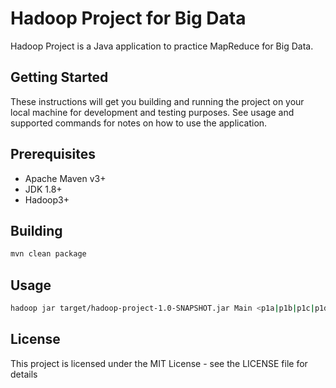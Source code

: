 # Hadoop Project for Big Data

Hadoop Project is a Java application to practice MapReduce for Big Data.

## Getting Started

These instructions will get you building and running the project on your local machine for development and testing purposes. See usage and supported commands for notes on how to use the application.

## Prerequisites

- Apache Maven v3+
- JDK 1.8+
- Hadoop3+

## Building

```bash
mvn clean package
```

## Usage

```bash
hadoop jar target/hadoop-project-1.0-SNAPSHOT.jar Main <p1a|p1b|p1c|p1d|p2|p3> <input> <output>
```

## License
This project is licensed under the MIT License - see the LICENSE file for details
